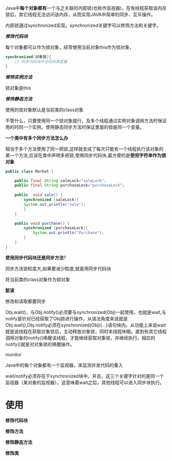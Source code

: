 Java中**每个对象都有**一个与之关联的内部锁(也称作监视器)，在有线程获取该内存锁后，其它线程无法访问该内存，从而实现JAVA中简单的同步、互斥操作。

内部锁通过synchronized实现。synchronized关键字可以修饰方法和关键字。

***修饰代码块***

每个对象都可以作为锁对象，经常使用当前对象this作为锁对象，

```java
synchronized(对象锁){
    // 同步代码块中访问共享变量
}
```

***修饰实例方法***

锁对象是this



***修饰静态方法***

使用的锁对象默认是当前类的class对象

不管什么，只要使用同一个锁对象就行，及多个线程通过实例对象调用方法时保证用的时同一个实例，使用静态同步方法时保证里面的锁是同一个变量。





**一个类中有多个同步方法怎么办**

相当于多个方法使用了同一把锁,这样就变成了每次只能有一个线程执行该对象的某一个方法,应该在类中声明多把锁,使用同步代码块,最方便的是**使用字符串作为锁对象**

```java
public class Market {

    public final String saleLock="saleLock";
    public final String purchaseLock="purchaseLock";
    
    public  void sale() {
        synchronized (saleLock){
        System.out.println("sale");
        }
    }

    public void purchase() {
        synchronized (purchaseLock){
            System.out.println("Purchase");
        }
    }
}
```



**使用同步代码块还是同步方法**?

同步方法锁粒度大,如果要减少粒度,就是用同步代码块



将当前类的class对象作为锁对象





**脏读**

修改和读取都要同步









Obj.wait()，与Obj.notify()必须要与synchronized(Obj)一起使用，也就是wait,与notify是针对已经获取了Obj锁进行操作，从语法角度来说就是Obj.wait(),Obj.notify必须在synchronized(Obj){...}语句块内。从功能上来说wait就是说线程在获取对象锁后，主动释放对象锁，同时本线程休眠。直到有其它线程调用对象的notify()唤醒该线程，才能继续获取对象锁，并继续执行。相应的notify()就是对对象锁的唤醒操作。





monitor

Java中的每个对象都有一个监视器，来监测并发代码的重入

wait/notify必须存在于synchronized块中。并且，这三个关键字针对的是同一个监视器（某对象的监视器）。这意味着wait之后，其他线程可以进入同步块执行。



# 使用



**修饰代码块**



**修饰方法**



**修饰静态方法**



**修饰类**



